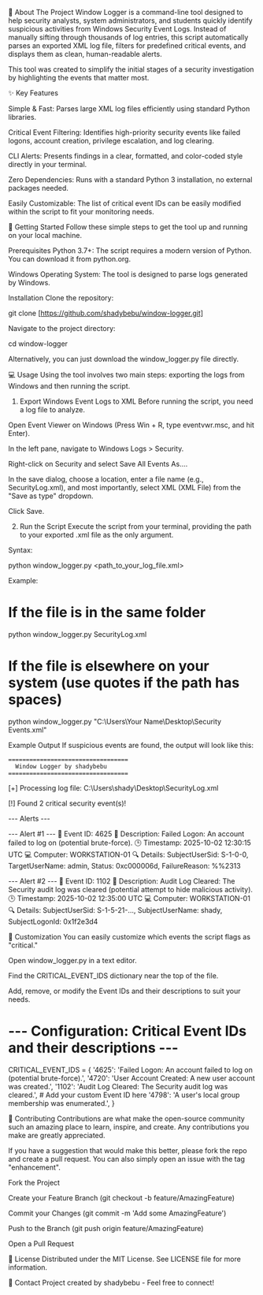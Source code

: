 
📜 About The Project
Window Logger is a command-line tool designed to help security analysts, system administrators, and students quickly identify suspicious activities from Windows Security Event Logs. Instead of manually sifting through thousands of log entries, this script automatically parses an exported XML log file, filters for predefined critical events, and displays them as clean, human-readable alerts.

This tool was created to simplify the initial stages of a security investigation by highlighting the events that matter most.

✨ Key Features

Simple & Fast: Parses large XML log files efficiently using standard Python libraries.

Critical Event Filtering: Identifies high-priority security events like failed logons, account creation, privilege escalation, and log clearing.

CLI Alerts: Presents findings in a clear, formatted, and color-coded style directly in your terminal.

Zero Dependencies: Runs with a standard Python 3 installation, no external packages needed.

Easily Customizable: The list of critical event IDs can be easily modified within the script to fit your monitoring needs.

🚀 Getting Started
Follow these simple steps to get the tool up and running on your local machine.

Prerequisites
Python 3.7+: The script requires a modern version of Python. You can download it from python.org.

Windows Operating System: The tool is designed to parse logs generated by Windows.

Installation
Clone the repository:

git clone [https://github.com/shadybebu/window-logger.git]

Navigate to the project directory:

cd window-logger

Alternatively, you can just download the window_logger.py file directly.

💻 Usage
Using the tool involves two main steps: exporting the logs from Windows and then running the script.

1. Export Windows Event Logs to XML
Before running the script, you need a log file to analyze.

Open Event Viewer on Windows (Press Win + R, type eventvwr.msc, and hit Enter).

In the left pane, navigate to Windows Logs > Security.

Right-click on Security and select Save All Events As....

In the save dialog, choose a location, enter a file name (e.g., SecurityLog.xml), and most importantly, select XML (XML File) from the "Save as type" dropdown.

Click Save.

2. Run the Script
Execute the script from your terminal, providing the path to your exported .xml file as the only argument.

Syntax:

python window_logger.py <path_to_your_log_file.xml>

Example:

# If the file is in the same folder
python window_logger.py SecurityLog.xml

# If the file is elsewhere on your system (use quotes if the path has spaces)
python window_logger.py "C:\Users\Your Name\Desktop\Security Events.xml"

Example Output
If suspicious events are found, the output will look like this:

    ==================================
      Window Logger by shadybebu
    ==================================

[+] Processing log file: C:\Users\shady\Desktop\SecurityLog.xml

[!] Found 2 critical security event(s)!

--- Alerts ---

--- Alert #1 ---
  🚨 Event ID:   4625
  📄 Description: Failed Logon: An account failed to log on (potential brute-force).
  🕒 Timestamp:  2025-10-02 12:30:15 UTC
  💻 Computer:   WORKSTATION-01
  🔍 Details:    SubjectUserSid: S-1-0-0, TargetUserName: admin, Status: 0xc000006d, FailureReason: %%2313

--- Alert #2 ---
  🚨 Event ID:   1102
  📄 Description: Audit Log Cleared: The Security audit log was cleared (potential attempt to hide malicious activity).
  🕒 Timestamp:  2025-10-02 12:35:00 UTC
  💻 Computer:   WORKSTATION-01
  🔍 Details:    SubjectUserSid: S-1-5-21-..., SubjectUserName: shady, SubjectLogonId: 0x1f2e3d4

🔧 Customization
You can easily customize which events the script flags as "critical."

Open window_logger.py in a text editor.

Find the CRITICAL_EVENT_IDS dictionary near the top of the file.

Add, remove, or modify the Event IDs and their descriptions to suit your needs.

# --- Configuration: Critical Event IDs and their descriptions ---
CRITICAL_EVENT_IDS = {
    '4625': 'Failed Logon: An account failed to log on (potential brute-force).',
    '4720': 'User Account Created: A new user account was created.',
    '1102': 'Audit Log Cleared: The Security audit log was cleared.',
    # Add your custom Event ID here
    '4798': 'A user\'s local group membership was enumerated.',
}

🤝 Contributing
Contributions are what make the open-source community such an amazing place to learn, inspire, and create. Any contributions you make are greatly appreciated.

If you have a suggestion that would make this better, please fork the repo and create a pull request. You can also simply open an issue with the tag "enhancement".

Fork the Project

Create your Feature Branch (git checkout -b feature/AmazingFeature)

Commit your Changes (git commit -m 'Add some AmazingFeature')

Push to the Branch (git push origin feature/AmazingFeature)

Open a Pull Request

📄 License
Distributed under the MIT License. See LICENSE file for more information.

📧 Contact
Project created by shadybebu - Feel free to connect!
